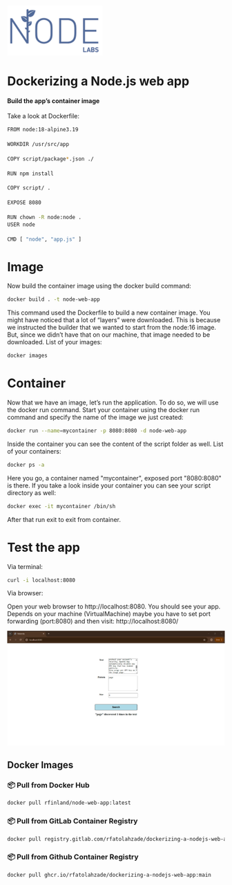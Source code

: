 ![Node.js web app](thumbnail.png)
# Dockerizing a Node.js web app
#### Build the app’s container image
Take a look at Dockerfile:
```bash
FROM node:18-alpine3.19

WORKDIR /usr/src/app

COPY script/package*.json ./

RUN npm install

COPY script/ .

EXPOSE 8080

RUN chown -R node:node .
USER node

CMD [ "node", "app.js" ]

```
# Image
Now build the container image using the docker build command:
```bash
docker build . -t node-web-app

```
This command used the Dockerfile to build a new container image. You might have noticed that a lot of “layers” were downloaded.
This is because we instructed the builder that we wanted to start from the node:16 image.
But, since we didn’t have that on our machine, that image needed to be downloaded.
List of your images:
```bash
docker images
```
# Container
Now that we have an image, let’s run the application. To do so, we will use the docker run command.
Start your container using the docker run command and specify the name of the image we just created:
```bash
docker run --name=mycontainer -p 8080:8080 -d node-web-app 
```
Inside the container you can see the content of the script folder as well.
List of your containers:
```bash
docker ps -a
```
Here you go, a container named "mycontainer", exposed port "8080:8080" is there.
If you take a look inside your container you can see your script directory as well:

```bash
docker exec -it mycontainer /bin/sh
```

After that run exit to exit from container.

# Test the app
Via terminal:
```bash
curl -i localhost:8080
```
Via browser:

Open your web browser to http://localhost:8080. You should see your app.
Depends on your machine (VirtualMachine) maybe you have to set port forwarding (port:8080)
and then visit: http://localhost:8080/

![app](app.JPG)


## Docker Images

### 📦 Pull from Docker Hub
```bash
docker pull rfinland/node-web-app:latest
````

### 📦 Pull from GitLab Container Registry

```bash
docker pull registry.gitlab.com/rfatolahzade/dockerizing-a-nodejs-web-app/node-web-app:latest
```

### 📦 Pull from Github Container Registry

```bash
docker pull ghcr.io/rfatolahzade/dockerizing-a-nodejs-web-app:main
```



